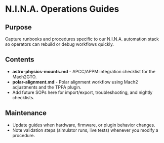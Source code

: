 # N.I.N.A. Operations Guides

## Purpose
Capture runbooks and procedures specific to our N.I.N.A. automation stack so operators can rebuild or debug workflows quickly.

## Contents
- **astro-physics-mounts.md** - APCC/APPM integration checklist for the Mach2GTO.
- **polar-alignment.md** - Polar alignment workflow using Mach2 adjustments and the TPPA plugin.
- Add future SOPs here for import/export, troubleshooting, and nightly checklists.

## Maintenance
- Update guides when hardware, firmware, or plugin behavior changes.
- Note validation steps (simulator runs, live tests) whenever you modify a procedure.
